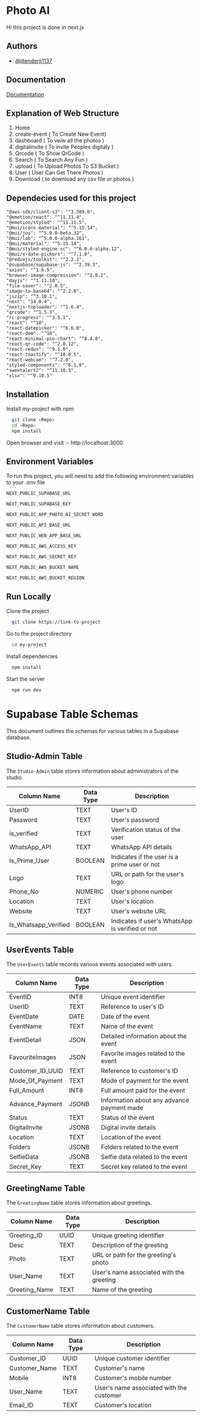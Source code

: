 
# Photo AI

Hi this project is done in next.js
## Authors

- [@jitenderji1137](https://github.com/jitenderji1137)


## Documentation

[Documentation](https://github.com/jitenderji1137)

## Explanation of Web Structure

1. Home
2. create-event ( To Create New Event)
3. dashboard ( To veiw all the photos )
4. digitalinvite ( To invite Peoples digitaly )
5. Qrcode ( To Show QrCode )
6. Search ( To Search Any Fun )
7. upload ( To Upload Photos To S3 Bucket )
8. User ( User Can Get There Photos )
9. Download ( to download any csv file or photos )

## Dependecies used for this project 
    "@aws-sdk/client-s3": "^3.509.0",
    "@emotion/react": "^11.11.4",
    "@emotion/styled": "^11.11.5",
    "@mui/icons-material": "^5.15.14",
    "@mui/joy": "^5.0.0-beta.32",
    "@mui/lab": "^5.0.0-alpha.161",
    "@mui/material": "^5.15.14",
    "@mui/styled-engine-sc": "^6.0.0-alpha.12",
    "@mui/x-date-pickers": "^7.1.0",
    "@reduxjs/toolkit": "^2.2.1",
    "@supabase/supabase-js": "^2.39.3",
    "axios": "^1.6.5",
    "browser-image-compression": "^2.0.2",
    "dayjs": "^1.11.10",
    "file-saver": "^2.0.5",
    "image-to-base64": "^2.2.0",
    "jszip": "^3.10.1",
    "next": "14.0.4",
    "nextjs-toploader": "^1.6.4",
    "qrcode": "^1.5.3",
    "rc-progress": "^3.5.1",
    "react": "^18",
    "react-datepicker": "^6.6.0",
    "react-dom": "^18",
    "react-minimal-pie-chart": "^8.4.0",
    "react-qr-code": "^2.0.12",
    "react-redux": "^9.1.0",
    "react-toastify": "^10.0.5",
    "react-webcam": "^7.2.0",
    "styled-components": "^6.1.8",
    "sweetalert2": "^11.10.3",
    "xlsx": "^0.18.5"


## Installation

Install my-project with npm

```bash
  git clone <Repo>
  cd <Repo>
  npm install
```
Open browser and visit :- http://localhost:3000
    
## Environment Variables

To run this project, you will need to add the following environment variables to your .env file

`NEXT_PUBLIC_SUPABASE_URL`

`NEXT_PUBLIC_SUPABASE_KEY`

`NEXT_PUBLIC_APP_PHOTO_AI_SECRET_WORD`

`NEXT_PUBLIC_API_BASE_URL`

`NEXT_PUBLIC_WEB_APP_BASE_URL`

`NEXT_PUBLIC_AWS_ACCESS_KEY`

`NEXT_PUBLIC_AWS_SECRET_KEY`

`NEXT_PUBLIC_AWS_BUCKET_NAME`

`NEXT_PUBLIC_AWS_BUCKET_REGION`


## Run Locally

Clone the project

```bash
  git clone https://link-to-project
```

Go to the project directory

```bash
  cd my-project
```

Install dependencies

```bash
  npm install
```

Start the server

```bash
  npm run dev
```




# Supabase Table Schemas

This document outlines the schemas for various tables in a Supabase database.

## Studio-Admin Table

The `Studio-Admin` table stores information about administrators of the studio.

| Column Name          | Data Type | Description                                        |
|----------------------|-----------|----------------------------------------------------|
| UserID               | TEXT      | User's ID                                          |
| Password             | TEXT      | User's password                                    |
| is_verified          | TEXT      | Verification status of the user                    |
| WhatsApp_API         | TEXT      | WhatsApp API details                               |
| Is_Prime_User        | BOOLEAN   | Indicates if the user is a prime user or not       |
| Logo                 | TEXT      | URL or path for the user's logo                    |
| Phone_No             | NUMERIC   | User's phone number                                |
| Location             | TEXT      | User's location                                    |
| Website              | TEXT      | User's website URL                                 |
| Is_Whatsapp_Verified| BOOLEAN   | Indicates if user's WhatsApp is verified or not    |

## UserEvents Table

The `UserEvents` table records various events associated with users.

| Column Name          | Data Type | Description                                        |
|----------------------|-----------|----------------------------------------------------|
| EventID              | INT8      | Unique event identifier                            |
| UserID               | TEXT      | Reference to user's ID                              |
| EventDate            | DATE      | Date of the event                                  |
| EventName            | TEXT      | Name of the event                                  |
| EventDetail          | JSON      | Detailed information about the event               |
| FavouriteImages      | JSON      | Favorite images related to the event               |
| Customer_ID_UUID     | TEXT      | Reference to customer's ID                          |
| Mode_Of_Payment      | TEXT      | Mode of payment for the event                      |
| Full_Amount          | INT8      | Full amount paid for the event                     |
| Advance_Payment      | JSONB     | Information about any advance payment made         |
| Status               | TEXT      | Status of the event                                |
| DigitalInvite        | JSONB     | Digital invite details                             |
| Location             | TEXT      | Location of the event                              |
| Folders              | JSONB     | Folders related to the event                       |
| SelfieData           | JSONB     | Selfie data related to the event                   |
| Secret_Key           | TEXT      | Secret key related to the event                    |

## GreetingName Table

The `GreetingName` table stores information about greetings.

| Column Name          | Data Type | Description                                        |
|----------------------|-----------|----------------------------------------------------|
| Greeting_ID          | UUID      | Unique greeting identifier                         |
| Desc                 | TEXT      | Description of the greeting                        |
| Photo                | TEXT      | URL or path for the greeting's photo               |
| User_Name            | TEXT      | User's name associated with the greeting           |
| Greeting_Name        | TEXT      | Name of the greeting                               |

## CustomerName Table

The `CustomerName` table stores information about customers.

| Column Name          | Data Type | Description                                        |
|----------------------|-----------|----------------------------------------------------|
| Customer_ID          | UUID      | Unique customer identifier                         |
| Customer_Name        | TEXT      | Customer's name                                    |
| Mobile               | INT8      | Customer's mobile number                           |
| User_Name            | TEXT      | User's name associated with the customer           |
| Email_ID             | TEXT      | Customer's location                                |

